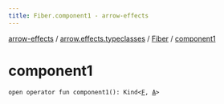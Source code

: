 ```yaml
---
title: Fiber.component1 - arrow-effects
---
```


[arrow-effects](../../index.html) / [arrow.effects.typeclasses](../index.html) / [Fiber](index.html) / [component1](./component1.html)

# component1

`open operator fun component1(): Kind<`[`F`](index.html#F)`, `[`A`](index.html#A)`>`